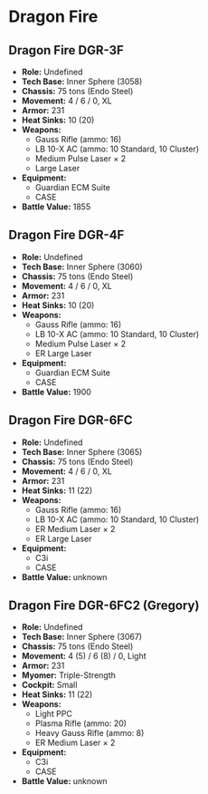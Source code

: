 # Dragon Fire
## Dragon Fire DGR-3F
- **Role:** Undefined
- **Tech Base:** Inner Sphere (3058)
- **Chassis:** 75 tons (Endo Steel)
- **Movement:** 4 / 6 / 0, XL
- **Armor:** 231
- **Heat Sinks:** 10 (20)
- **Weapons:**
  - Gauss Rifle (ammo: 16)
  - LB 10-X AC (ammo: 10 Standard, 10 Cluster)
  - Medium Pulse Laser × 2
  - Large Laser
- **Equipment:**
  - Guardian ECM Suite
  - CASE
- **Battle Value:** 1855

## Dragon Fire DGR-4F
- **Role:** Undefined
- **Tech Base:** Inner Sphere (3060)
- **Chassis:** 75 tons (Endo Steel)
- **Movement:** 4 / 6 / 0, XL
- **Armor:** 231
- **Heat Sinks:** 10 (20)
- **Weapons:**
  - Gauss Rifle (ammo: 16)
  - LB 10-X AC (ammo: 10 Standard, 10 Cluster)
  - Medium Pulse Laser × 2
  - ER Large Laser
- **Equipment:**
  - Guardian ECM Suite
  - CASE
- **Battle Value:** 1900

## Dragon Fire DGR-6FC
- **Role:** Undefined
- **Tech Base:** Inner Sphere (3065)
- **Chassis:** 75 tons (Endo Steel)
- **Movement:** 4 / 6 / 0, XL
- **Armor:** 231
- **Heat Sinks:** 11 (22)
- **Weapons:**
  - Gauss Rifle (ammo: 16)
  - LB 10-X AC (ammo: 10 Standard, 10 Cluster)
  - ER Medium Laser × 2
  - ER Large Laser
- **Equipment:**
  - C3i
  - CASE
- **Battle Value:** unknown

## Dragon Fire DGR-6FC2 (Gregory)
- **Role:** Undefined
- **Tech Base:** Inner Sphere (3067)
- **Chassis:** 75 tons (Endo Steel)
- **Movement:** 4 (5) / 6 (8) / 0, Light
- **Armor:** 231
- **Myomer:** Triple-Strength
- **Cockpit:** Small
- **Heat Sinks:** 11 (22)
- **Weapons:**
  - Light PPC
  - Plasma Rifle (ammo: 20)
  - Heavy Gauss Rifle (ammo: 8)
  - ER Medium Laser × 2
- **Equipment:**
  - C3i
  - CASE
- **Battle Value:** unknown

